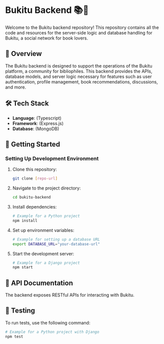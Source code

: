 # Bukitu Backend 📚🔧

Welcome to the Bukitu backend repository! This repository contains all the code and resources for the server-side logic and database handling for Bukitu, a social network for book lovers.

## 📘 Overview

The Bukitu backend is designed to support the operations of the Bukitu platform, a community for bibliophiles. This backend provides the APIs, database models, and server logic necessary for features such as user authentication, profile management, book recommendations, discussions, and more.

## 🛠️ Tech Stack

- **Language**: (Typescript)
- **Framework**: (Express.js)
- **Database**: (MongoDB)

## 🌱 Getting Started

### Setting Up Development Environment

1. Clone this repository:
   ```sh
   git clone [repo-url]
   ```
2. Navigate to the project directory:
   ```sh
   cd bukitu-backend
   ```
3. Install dependencies:
   ```sh
   # Example for a Python project
   npm install
   ```
4. Set up environment variables:

   ```sh
   # Example for setting up a database URL
   export DATABASE_URL="your-database-url"
   ```

5. Start the development server:
   ```sh
   # Example for a Django project
   npm start
   ```

## 📡 API Documentation

The backend exposes RESTful APIs for interacting with Bukitu.

## 🧪 Testing

To run tests, use the following command:

```sh
# Example for a Python project with Django
npm test
```
